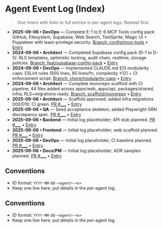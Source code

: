 # Agent Event Log (Index)

> One-liners with links to full entries in per-agent logs. Newest first.

- **2025-09-06 • DevOps** — Complete E-1 to E-6 MCP Tools config pack: GitHub, Filesystem, Supabase, Web Search, TestSprite, Magic UI + Puppeteer with least-privilege security. [Branch: config/mcp-tools](#) • [Entry](./agents/devops.log.md#2025-09-06-devops-2)
- **2024-09-06 • Architect** — Completed Supabase config pack (D-1 to D-5): RLS templates, optimistic locking, audit chain, realtime, storage policies. [Branch: feat/supabase-config-pack](#) • [Entry](./agents/architect.log.md#2024-09-06-architect-2)
- **2024-09-06 • DevOps** — Implemented CLAUDE.md §13 modularity caps: ESLint rules (500 lines, 80 lines/fn, complexity ≤12) + CI enforcement script. [Branch: chore/modularity-caps](#) • [Entry](./agents/devops.log.md#2024-09-06-devops-1)
- **2024-09-06 • Architect** — Complete monorepo scaffold with CI pipeline; 44 files added across apps/web, apps/api, packages/shared, infra; RLS+migrations ready. [Branch: scaffold/monorepo](#) • [Entry](./agents/architect.log.md#2024-09-06-architect-1)
- **2025-09-06 • Architect** — Scaffold approved; added infra migrations 000/010; CI green. [PR #___](#) • [Entry](./agents/architect.log.md#2025-09-06-architect-1)
- **2025-09-06 • QA** — Seed acceptance skeleton; added Playwright GRN discrepancy spec. [PR #___](#) • [Entry](./agents/qa.log.md#2025-09-06-qa-1)
- **2025-09-06 • Backend** — Initial log placeholder; API stub planned. [PR #___](#) • [Entry](./agents/backend.log.md#2025-09-06-backend-1)
- **2025-09-06 • Frontend** — Initial log placeholder; web scaffold planned. [PR #___](#) • [Entry](./agents/frontend.log.md#2025-09-06-frontend-1)
- **2025-09-06 • DevOps** — Initial log placeholder; CI baseline planned. [PR #___](#) • [Entry](./agents/devops.log.md#2025-09-06-devops-1)
- **2025-09-06 • Docs/PM** — Initial log placeholder; ADR samples planned. [PR #___](#) • [Entry](./agents/docs_pm.log.md#2025-09-06-docs_pm-1)

## Conventions
- ID format: `YYYY-MM-DD-<agent>-<n>`
- Keep one line here; put details in the per-agent log.

## Conventions
- ID format: `YYYY-MM-DD-<agent>-<n>`
- Keep one line here; put details in the per-agent log.